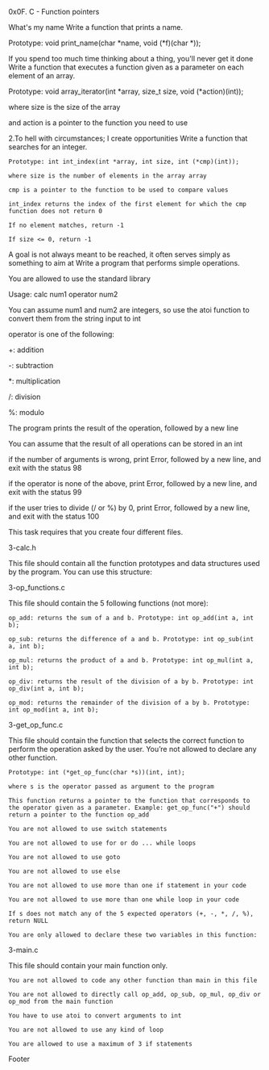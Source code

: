 0x0F. C - Function pointers



What's my name Write a function that prints a name.



 Prototype: void print_name(char *name, void (*f)(char *));

If you spend too much time thinking about a thing, you'll never get it done Write a function that executes a function given as a parameter on each element of an array.



 Prototype: void array_iterator(int *array, size_t size, void (*action)(int));

 where size is the size of the array

 and action is a pointer to the function you need to use

2.To hell with circumstances; I create opportunities Write a function that searches for an integer.



    Prototype: int int_index(int *array, int size, int (*cmp)(int));

    where size is the number of elements in the array array

    cmp is a pointer to the function to be used to compare values

    int_index returns the index of the first element for which the cmp function does not return 0

    If no element matches, return -1

    If size <= 0, return -1

A goal is not always meant to be reached, it often serves simply as something to aim at Write a program that performs simple operations.



 You are allowed to use the standard library

 Usage: calc num1 operator num2

 You can assume num1 and num2 are integers, so use the atoi function to convert them from the string input to int

 operator is one of the following:

 +: addition

 -: subtraction

 *: multiplication

 /: division

 %: modulo

 The program prints the result of the operation, followed by a new line

 You can assume that the result of all operations can be stored in an int

 if the number of arguments is wrong, print Error, followed by a new line, and exit with the status 98

 if the operator is none of the above, print Error, followed by a new line, and exit with the status 99

 if the user tries to divide (/ or %) by 0, print Error, followed by a new line, and exit with the status 100

 This task requires that you create four different files.

3-calc.h



This file should contain all the function prototypes and data structures used by the program. You can use this structure:



3-op_functions.c



This file should contain the 5 following functions (not more):



    op_add: returns the sum of a and b. Prototype: int op_add(int a, int b);

    op_sub: returns the difference of a and b. Prototype: int op_sub(int a, int b);

    op_mul: returns the product of a and b. Prototype: int op_mul(int a, int b);

    op_div: returns the result of the division of a by b. Prototype: int op_div(int a, int b);

    op_mod: returns the remainder of the division of a by b. Prototype: int op_mod(int a, int b);

3-get_op_func.c



This file should contain the function that selects the correct function to perform the operation asked by the user. You’re not allowed to declare any other function.



    Prototype: int (*get_op_func(char *s))(int, int);

    where s is the operator passed as argument to the program

    This function returns a pointer to the function that corresponds to the operator given as a parameter. Example: get_op_func("+") should return a pointer to the function op_add

    You are not allowed to use switch statements

    You are not allowed to use for or do ... while loops

    You are not allowed to use goto

    You are not allowed to use else

    You are not allowed to use more than one if statement in your code

    You are not allowed to use more than one while loop in your code

    If s does not match any of the 5 expected operators (+, -, *, /, %), return NULL

    You are only allowed to declare these two variables in this function:

3-main.c



This file should contain your main function only.



    You are not allowed to code any other function than main in this file

    You are not allowed to directly call op_add, op_sub, op_mul, op_div or op_mod from the main function

    You have to use atoi to convert arguments to int

    You are not allowed to use any kind of loop

    You are allowed to use a maximum of 3 if statements

Footer
